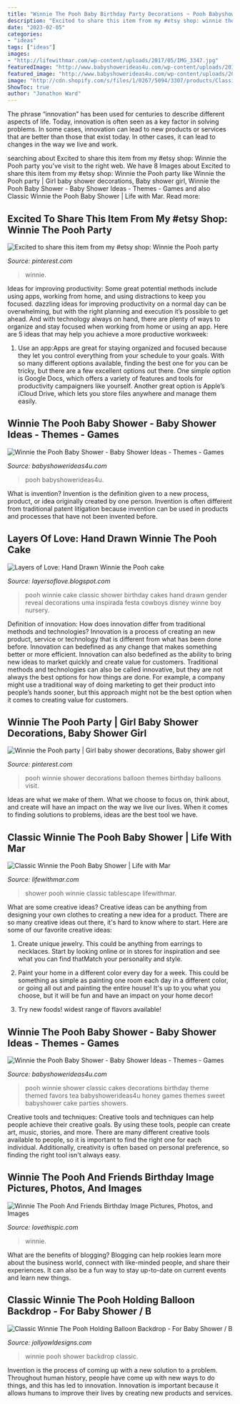 ```yaml
---
title: "Winnie The Pooh Baby Birthday Party Decorations ~ Pooh Babyshowerideas4u"
description: "Excited to share this item from my #etsy shop: winnie the pooh party"
date: "2023-02-05"
categories:
- "ideas"
tags: ["ideas"]
images:
- "http://lifewithmar.com/wp-content/uploads/2017/05/IMG_3347.jpg"
featuredImage: "http://www.babyshowerideas4u.com/wp-content/uploads/2014/09/Winnie-the-Pooh-Baby-Shower-25.jpg"
featured_image: "http://www.babyshowerideas4u.com/wp-content/uploads/2014/09/Winnie-the-Pooh-Baby-Shower-25.jpg"
image: "http://cdn.shopify.com/s/files/1/0267/5094/3307/products/ClassicWinnieThePoohBabyShowerHoldingtheBalloonFlyingPinkFloralsGirlBackdropBannerCakeTable_2_1200x1200.jpg?v=1596576933"
ShowToc: true
author: "Jonathon Ward"
---
```



The phrase “innovation” has been used for centuries to describe different aspects of life. Today, innovation is often seen as a key factor in solving problems. In some cases, innovation can lead to new products or services that are better than those that exist today. In other cases, it can lead to changes in the way we live and work.

	

		
searching about Excited to share this item from my #etsy shop: Winnie the Pooh party you've visit to the right web. We have 8 Images about Excited to share this item from my #etsy shop: Winnie the Pooh party like Winnie the Pooh party | Girl baby shower decorations, Baby shower girl, Winnie the Pooh Baby Shower - Baby Shower Ideas - Themes - Games and also Classic Winnie the Pooh Baby Shower | Life with Mar. Read more:
		
    
## Excited To Share This Item From My #etsy Shop: Winnie The Pooh Party

<img loading=lazy src="https://i.pinimg.com/736x/ef/12/ce/ef12ce3058d3bbda1e8cf15ffc46d985.jpg" onerror="this.onerror=null;this.src='https://tse3.mm.bing.net/th?id=OIP.ibmaJPGTMygF-_7SUZ1YVgHaJ3&amp;pid=15.1';" alt="Excited to share this item from my #etsy shop: Winnie the Pooh party">

_Source: pinterest.com_

>winnie. 

	

Ideas for improving productivity: Some great potential methods include using apps, working from home, and using distractions to keep you focused.
dazzling ideas for improving productivity on a normal day can be overwhelming, but with the right planning and execution it’s possible to get ahead. And with technology always on hand, there are plenty of ways to organize and stay focused when working from home or using an app. Here are 5 ideas that may help you achieve a more productive workweek:
1. Use an app:Apps are great for staying organized and focused because they let you control everything from your schedule to your goals. With so many different options available, finding the best one for you can be tricky, but there are a few excellent options out there. One simple option is Google Docs, which offers a variety of features and tools for productivity campaigners like yourself. Another great option is Apple’s iCloud Drive, which lets you store files anywhere and manage them easily.

    
## Winnie The Pooh Baby Shower - Baby Shower Ideas - Themes - Games

<img loading=lazy src="http://www.babyshowerideas4u.com/wp-content/uploads/2014/09/Winnie-the-Pooh-Baby-Shower-25.jpg" onerror="this.onerror=null;this.src='https://tse4.mm.bing.net/th?id=OIP.CxaXoIetyZP9tbBZ6aJ7_AHaLH&amp;pid=15.1';" alt="Winnie the Pooh Baby Shower - Baby Shower Ideas - Themes - Games">

_Source: babyshowerideas4u.com_

>pooh babyshowerideas4u. 

	

What is invention?
Invention is the definition given to a new process, product, or idea originally created by one person. Invention is often different from traditional patent litigation because invention can be used in products and processes that have not been invented before.

    
## Layers Of Love: Hand Drawn Winnie The Pooh Cake

<img loading=lazy src="http://1.bp.blogspot.com/-vg-bnGeGUh4/Tk8svYxmPZI/AAAAAAAACUc/R9CyIRPetdw/s1600/005.JPG" onerror="this.onerror=null;this.src='https://tse2.mm.bing.net/th?id=OIP.24joMeWjobkK5_mKRny2fAHaLG&amp;pid=15.1';" alt="Layers of Love: Hand Drawn Winnie the Pooh cake">

_Source: layersoflove.blogspot.com_

>pooh winnie cake classic shower birthday cakes hand drawn gender reveal decorations uma inspirada festa cowboys disney winne boy nursery. 

	

Definition of innovation: How does innovation differ from traditional methods and technologies?
Innovation is a process of creating an new product, service or technology that is different from what has been done before. Innovation can bedefined as any change that makes something better or more efficient. Innovation can also bedefined as the ability to bring new ideas to market quickly and create value for customers. 
Traditional methods and technologies can also be called innovative, but they are not always the best options for how things are done. For example, a company might use a traditional way of doing marketing to get their product into people’s hands sooner, but this approach might not be the best option when it comes to creating value for customers.

    
## Winnie The Pooh Party | Girl Baby Shower Decorations, Baby Shower Girl

<img loading=lazy src="https://i.pinimg.com/736x/e5/70/98/e57098544fa1da35f3db2b0c534784e2.jpg" onerror="this.onerror=null;this.src='https://tse4.mm.bing.net/th?id=OIP.iVFT2kMcge02T8cVvGEb7wHaJ3&amp;pid=15.1';" alt="Winnie the Pooh party | Girl baby shower decorations, Baby shower girl">

_Source: pinterest.com_

>pooh winnie shower decorations balloon themes birthday balloons visit. 

	

Ideas are what we make of them. What we choose to focus on, think about, and create will have an impact on the way we live our lives. When it comes to finding solutions to problems, ideas are the best tool we have.

    
## Classic Winnie The Pooh Baby Shower | Life With Mar

<img loading=lazy src="http://lifewithmar.com/wp-content/uploads/2017/05/IMG_3347.jpg" onerror="this.onerror=null;this.src='https://tse1.mm.bing.net/th?id=OIP.ES8odVIYnlWnUUWYRfEJswHaLH&amp;pid=15.1';" alt="Classic Winnie the Pooh Baby Shower | Life with Mar">

_Source: lifewithmar.com_

>shower pooh winnie classic tablescape lifewithmar. 

	

What are some creative ideas?
Creative ideas can be anything from designing your own clothes to creating a new idea for a product. There are so many creative ideas out there, it's hard to know where to start. Here are some of our favorite creative ideas:
1. Create unique jewelry. This could be anything from earrings to necklaces. Start by looking online or in stores for inspiration and see what you can find thatMatch your personality and style.

2. Paint your home in a different color every day for a week. This could be something as simple as painting one room each day in a different color, or going all out and painting the entire house! It's up to you what you choose, but it will be fun and have an impact on your home decor!

3. Try new foods! widest range of flavors available!

    
## Winnie The Pooh Baby Shower - Baby Shower Ideas - Themes - Games

<img loading=lazy src="http://www.babyshowerideas4u.com/wp-content/uploads/2014/09/Winnie-the-Pooh-Baby-Shower.jpg" onerror="this.onerror=null;this.src='https://tse4.mm.bing.net/th?id=OIP.dcZh02UvW_8aRfYnJsCgwgHaLH&amp;pid=15.1';" alt="Winnie the Pooh Baby Shower - Baby Shower Ideas - Themes - Games">

_Source: babyshowerideas4u.com_

>pooh winnie shower classic cakes decorations birthday theme themed favors tea babyshowerideas4u honey games themes sweet babyshower cake parties showers. 

	

Creative tools and techniques:
Creative tools and techniques can help people achieve their creative goals. By using these tools, people can create art, music, stories, and more. There are many different creative tools available to people, so it is important to find the right one for each individual. Additionally, creativity is often based on personal preference, so finding the right tool isn't always easy.

    
## Winnie The Pooh And Friends Birthday Image Pictures, Photos, And Images

<img loading=lazy src="http://www.lovethispic.com/uploaded_images/349180-Winnie-The-Pooh-And-Friends-Birthday-Image.jpg" onerror="this.onerror=null;this.src='https://tse4.mm.bing.net/th?id=OIP.m-SJCz-L4LoqnGUmmyU0RAAAAA&amp;pid=15.1';" alt="Winnie The Pooh And Friends Birthday Image Pictures, Photos, and Images">

_Source: lovethispic.com_

>winnie. 

	

What are the benefits of blogging?
Blogging can help rookies learn more about the business world, connect with like-minded people, and share their experiences. It can also be a fun way to stay up-to-date on current events and learn new things.

    
## Classic Winnie The Pooh Holding Balloon Backdrop - For Baby Shower / B

<img loading=lazy src="http://cdn.shopify.com/s/files/1/0267/5094/3307/products/ClassicWinnieThePoohBabyShowerHoldingtheBalloonFlyingPinkFloralsGirlBackdropBannerCakeTable_2_1200x1200.jpg?v=1596576933" onerror="this.onerror=null;this.src='https://tse2.mm.bing.net/th?id=OIP.kl15OKSEEr37iPAANQMs0gHaLH&amp;pid=15.1';" alt="Classic Winnie The Pooh Holding Balloon Backdrop - For Baby Shower / B">

_Source: jollyowldesigns.com_

>winnie pooh shower backdrop classic. 

	

Invention is the process of coming up with a new solution to a problem. Throughout human history, people have come up with new ways to do things, and this has led to innovation. Innovation is important because it allows humans to improve their lives by creating new products and services.

